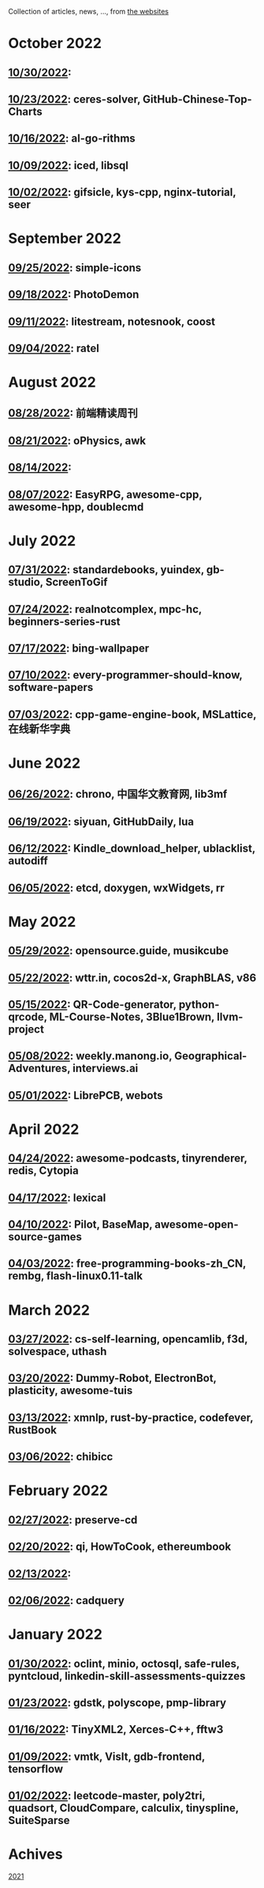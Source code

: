 Collection of articles, news, ..., from [the websites](sources.md)

# October 2022
## [10/30/2022](2022/1030.md):
## [10/23/2022](2022/1023.md): ceres-solver, GitHub-Chinese-Top-Charts
## [10/16/2022](2022/1016.md): al-go-rithms
## [10/09/2022](2022/1009.md): iced, libsql
## [10/02/2022](2022/1002.md): gifsicle, kys-cpp, nginx-tutorial, seer

# September 2022
## [09/25/2022](2022/0925.md): simple-icons
## [09/18/2022](2022/0918.md): PhotoDemon
## [09/11/2022](2022/0911.md): litestream, notesnook, coost
## [09/04/2022](2022/0904.md): ratel

# August 2022
## [08/28/2022](2022/0828.md): 前端精读周刊
## [08/21/2022](2022/0821.md): oPhysics, awk
## [08/14/2022](2022/0814.md):
## [08/07/2022](2022/0807.md): EasyRPG, awesome-cpp, awesome-hpp, doublecmd

# July 2022
## [07/31/2022](2022/0731.md): standardebooks, yuindex, gb-studio, ScreenToGif
## [07/24/2022](2022/0724.md): realnotcomplex, mpc-hc, beginners-series-rust
## [07/17/2022](2022/0717.md): bing-wallpaper
## [07/10/2022](2022/0710.md): every-programmer-should-know, software-papers
## [07/03/2022](2022/0703.md): cpp-game-engine-book, MSLattice, 在线新华字典

# June 2022
## [06/26/2022](2022/0626.md): chrono, 中国华文教育网, lib3mf
## [06/19/2022](2022/0619.md): siyuan, GitHubDaily, lua
## [06/12/2022](2022/0612.md): Kindle_download_helper, ublacklist, autodiff
## [06/05/2022](2022/0605.md): etcd, doxygen, wxWidgets, rr

# May 2022
## [05/29/2022](2022/0529.md): opensource.guide, musikcube
## [05/22/2022](2022/0522.md): wttr.in, cocos2d-x, GraphBLAS, v86
## [05/15/2022](2022/0515.md): QR-Code-generator, python-qrcode, ML-Course-Notes, 3Blue1Brown, llvm-project
## [05/08/2022](2022/0508.md): weekly.manong.io, Geographical-Adventures, interviews.ai
## [05/01/2022](2022/0501.md): LibrePCB, webots

# April 2022
## [04/24/2022](2022/0424.md): awesome-podcasts, tinyrenderer, redis, Cytopia
## [04/17/2022](2022/0417.md): lexical
## [04/10/2022](2022/0410.md): Pilot, BaseMap, awesome-open-source-games
## [04/03/2022](2022/0403.md): free-programming-books-zh_CN, rembg, flash-linux0.11-talk

# March 2022
## [03/27/2022](2022/0327.md): cs-self-learning, opencamlib, f3d, solvespace, uthash
## [03/20/2022](2022/0320.md): Dummy-Robot, ElectronBot, plasticity, awesome-tuis
## [03/13/2022](2022/0313.md): xmnlp, rust-by-practice, codefever, RustBook
## [03/06/2022](2022/0306.md): chibicc

# February 2022
## [02/27/2022](2022/0227.md): preserve-cd
## [02/20/2022](2022/0220.md): qi, HowToCook, ethereumbook
## [02/13/2022](2022/0213.md):
## [02/06/2022](2022/0206.md): cadquery

# January 2022
## [01/30/2022](2022/0130.md): oclint, minio, octosql, safe-rules, pyntcloud, linkedin-skill-assessments-quizzes
## [01/23/2022](2022/0123.md): gdstk, polyscope, pmp-library
## [01/16/2022](2022/0116.md): TinyXML2, Xerces-C++, fftw3
## [01/09/2022](2022/0109.md): vmtk, VisIt, gdb-frontend, tensorflow
## [01/02/2022](2022/0102.md): leetcode-master, poly2tri, quadsort, CloudCompare, calculix, tinyspline, SuiteSparse

# Achives
[2021](Achive_2021.md)
